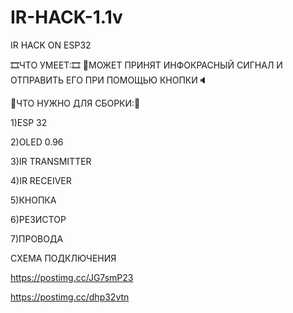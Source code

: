 # IR-HACK-1.1v
IR HACK ON ESP32 

🎞ЧТО УМЕЕТ:🎞
🔎МОЖЕТ ПРИНЯТ ИНФОКРАСНЫЙ СИГНАЛ И ОТПРАВИТЬ ЕГО ПРИ ПОМОЩЬЮ КНОПКИ🔈

🧧ЧТО НУЖНО ДЛЯ СБОРКИ:🧧

1)ESP 32

2)OLED 0.96

3)IR TRANSMITTER

4)IR RECEIVER

5)КНОПКА 

6)РЕЗИСТОР

7)ПРОВОДА


CХЕМА ПОДКЛЮЧЕНИЯ

https://postimg.cc/JG7smP23

https://postimg.cc/dhp32vtn


